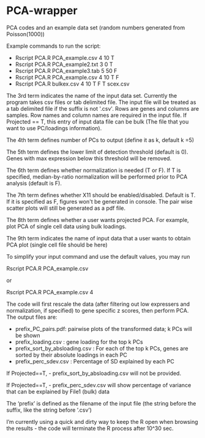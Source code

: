 # PCA-wrapper
PCA codes and an example data set (random numbers generated from Poisson(1000))

Example commands to run the script:
- Rscript PCA.R PCA_example.csv 4 10 T
- Rscript PCA.R PCA_example2.txt 3 0 T
- Rscript PCA.R PCA_example3.tab 5 50 F
- Rscript PCA.R PCA_example.csv 4 10 T F
- Rscript PCA.R bulkex.csv 4 10 T F T scex.csv

The 3rd term indicates the name of the input data set. 
Currently the program takes csv files or tab delimited file.
The input file will be treated as a tab delimited file if the suffix is not '.csv'.
Rows are genes and columns are samples. Row names and column names are required in the input file.
If Projected == T, this entry of input data file can be bulk (The file that you want to use PC/loadings information). 

The 4th term defines number of PCs to output (define it as k, default k =5)

The 5th term defines the lower limit of detection threshold (default is 0). Genes with max expression below this threshold will be removed.

The 6th term defines whether normalization is needed (T or F). If T is specified, median-by-ratio normalization will be performed prior to PCA analysis (default is F).

The 7th term defines whether X11 should be enabled/disabled. Default is T. If it is specified as F, figures won't be generated in console. The pair wise scatter plots will still be generated as a pdf file.

The 8th term defines whether a user wants projected PCA. For example, plot PCA of single cell data using bulk loadings.

The 9th term indicates the name of input data that a user wants to obtain PCA plot (single cell file should be here)



To simplify your input command and use the default values, you may run

Rscript PCA.R PCA_example.csv

or

Rscript PCA.R PCA_example.csv 4


The code will first rescale the data (after filtering out low expressers
and normalization, if specified) to gene specific z scores, then perform PCA.
The output files are:

- prefix_PC_pairs.pdf:
pairwise plots of the transformed data; k PCs will be shown
- prefix_loading.csv
: gene loading for the top k PCs
- prefix_sort_by_absloading.csv
: For each of the top k PCs, genes are sorted by their absolute loadings in each PC
- prefix_perc_sdev.csv
: Percentage of SD explained by each PC

If Projected==T, - prefix_sort_by_absloading.csv will not be provided.

If Projected==T, - prefix_perc_sdev.csv will show percentage of variance that can be explained by File1 (bulk) data


The ‘prefix’ is defined as the filename of the input file (the string before the suffix, like the string before ‘.csv’) 


I’m currently using a quick and dirty way to keep the R open when browsing the results - the code will terminate the R process after 10^30 sec.
